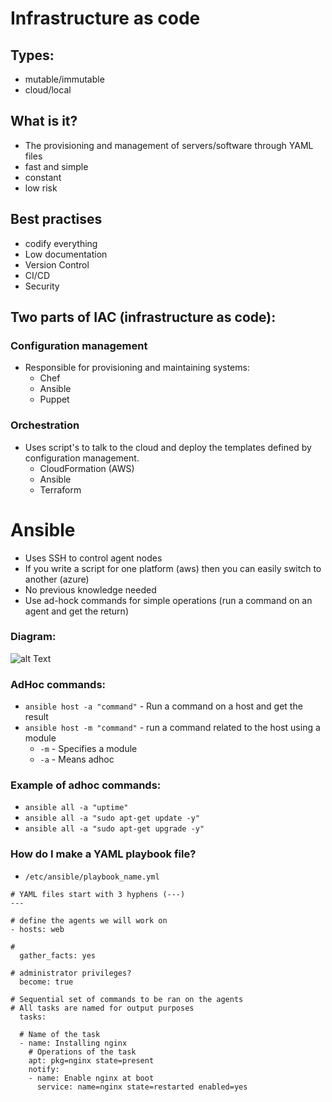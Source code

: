 # Infrastructure as code
## Types:
* mutable/immutable
* cloud/local


## What is it?  
* The provisioning and management of servers/software through YAML files  
* fast and simple  
* constant  
* low risk  


## Best practises  
* codify everything  
* Low documentation  
* Version Control  
* CI/CD  
* Security  


## Two parts of IAC (infrastructure as code):
### Configuration management  
* Responsible for provisioning and maintaining systems:  
    * Chef  
    * Ansible  
    * Puppet  
    
### Orchestration
* Uses script's to talk to the cloud and deploy the templates defined by configuration management.
    * CloudFormation (AWS)  
    * Ansible  
    * Terraform
    

# Ansible
* Uses SSH to control agent nodes  
* If you write a script for one platform (aws) then you can easily switch to another (azure)  
* No previous knowledge needed
* Use ad-hock commands for simple operations (run a command on an agent and get the return)

### Diagram:  

![alt Text]("images/ansible.png")

### AdHoc commands:  
* `ansible host -a "command"` - Run a command on a host and get the result  
* `ansible host -m "command"` - run a command related to the host using a module
  * `-m` - Specifies a module
  * `-a` - Means adhoc
  

### Example of adhoc commands:  
* `ansible all -a "uptime"`
* `ansible all -a "sudo apt-get update -y"`
* `ansible all -a "sudo apt-get upgrade -y"`


### How do I make a YAML playbook file?  
* `/etc/ansible/playbook_name.yml`
```
# YAML files start with 3 hyphens (---)
---

# define the agents we will work on
- hosts: web

#
  gather_facts: yes

# administrator privileges?
  become: true

# Sequential set of commands to be ran on the agents
# All tasks are named for output purposes
  tasks:

  # Name of the task
  - name: Installing nginx
    # Operations of the task
    apt: pkg=nginx state=present
    notify:
    - name: Enable nginx at boot
      service: name=nginx state=restarted enabled=yes
```
